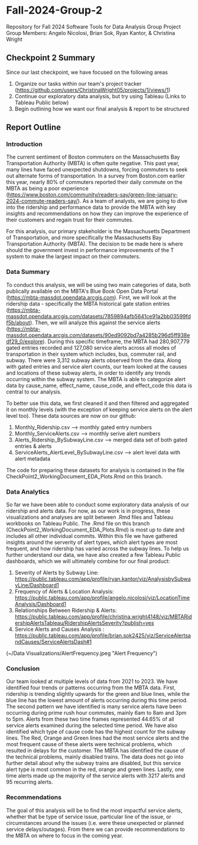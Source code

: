 # Fall-2024-Group-2
Repository for Fall 2024 Software Tools for Data Analysis Group Project
Group Members: Angelo Nicolosi, Brian Sok, Ryan Kantor, & Christina Wright

## Checkpoint 2 Summary
Since our last checkpoint, we have focused on the following areas
1. Organize our tasks within our team's project tracker (https://github.com/users/ChristinaWright05/projects/1/views/1)
2. Continue our exploratory data analysis, but try using Tableau (Links to Tableau Public below)
3. Begin outlining how we want our final analysis & report to be structured

## Report Outline

### Introduction
The current sentiment of Boston commuters on the Massachusetts Bay Transportation Authority (MBTA) is often quite negative. This past year, many lines have faced unexpected shutdowns, forcing commuters to seek out alternate forms of transportation. In a survey from Boston.com earlier this year, nearly 80% of commuters reported their daily commute on the MBTA as being a poor experience (https://www.boston.com/community/readers-say/green-line-january-2024-commute-readers-say/). As a team of analysts, we are going to dive into the ridership and performance data to provide the MBTA with key insights and recommendations on how they can improve the experience of their customers and regain trust for their commutes.

For this analysis, our primary stakeholder is the Massachusetts Department of Transportation, and more specifically the Massachusetts Bay Transportation Authority (MBTA). The decision to be made here is where should the government invest in performance improvements of the T system to make the largest impact on their commuters.

### Data Summary
To conduct this analysis, we will be using two main categories of data, both publically available on the MBTA's Blue Book Open Data Portal (https://mbta-massdot.opendata.arcgis.com). First, we will look at the ridership data - specifically the MBTA historical gate station entries (https://mbta-massdot.opendata.arcgis.com/datasets/7859894afb5641ce91a2bb03599fdf5b/about). Then, we will analyze this against the service alerts (https://mbta-massdot.opendata.arcgis.com/datasets/90ed9092bd7a4285b296d5ff938edf29_0/explore). During this specific timeframe, the MBTA had 280,907,779  gated entries recorded and  127,080 service alerts across all modes of transportation in their system which includes, bus, commuter rail, and subway. There were 3,312 subway alerts observed from the data. Along with gated entries and service alert counts, our team looked at the causes and locations of these subway alerts, in order to identify any trends occurring within the subway system. The MBTA is able to categorize alert data by cause_name, effect_name, cause_code, and effect_code this data is central to our analysis. 

To better use this data, we first cleaned it and then filtered and aggregated it on monthly levels (with the exception of keeping service alerts on the alert level too). These data sources are now on our github:
1. Monthly_Ridership.csv --> monthly gated entry numbers
2. Monthly_ServiceAlerts.csv --> monthly serive alert numbers
3. Alerts_Ridership_BySubwayLine.csv --> merged data set of both gated entries & alerts
4. ServiceAlerts_AlertLevel_BySubwayLine.csv --> alert level data with alert metadata

The code for preparing these datasets for analysis is contained in the file CheckPoint2_WorkingDocument_EDA_Plots.Rmd on this branch.

### Data Analytics
So far we have been able to conduct some exploratory data analysis of our ridership and alerts data. For now, as our work is in progress, these visualizations and analyses are split between .Rmd files and Tableau workbooks on Tableau Public. The .Rmd file on this branch (CheckPoint2_WorkingDocument_EDA_Plots.Rmd) is most up to date and includes all other individual commits. Within this file we have gathered insights around the serverity of alert types, which alert types are most frequent, and how ridership has varied across the subway lines. To help us further understand our data, we have also created a few Tableau Public dashboards, which we will ultimately combine for our final product:
1. Severity of Alerts by Subway Line: https://public.tableau.com/app/profile/ryan.kantor/viz/AnalysisbySubwayLine/Dashboard1
2. Frequency of Alerts & Location Analysis: https://public.tableau.com/app/profile/angelo.nicolosi/viz/LocationTimeAnalysis/Dashboard1
3. Relationships Between Ridership & Alerts: https://public.tableau.com/app/profile/christina.wright4148/viz/MBTARidershipAlertsTableau/RidershipAlertsSeverity?publish=yes
4. Service Alerts and Causes Analysis : https://public.tableau.com/app/profile/brian.sok2425/viz/ServiceAlertsandCauses/ServiceAlertsDash#1

(~/Data Visualizations/AlertFrequency.jpeg "Alert Frequency")

### Conclusion

 Our team looked at multiple levels of data from 2021 to 2023.  We have identified four trends or patterns occurring from the MBTA data. First, ridership is trending slightly upwards for the green and blue lines, while the blue line has the lowest amount of alerts occurring during this time period. The second pattern we have identified is many service alerts have been occurring during prime rush hour commutes, mainly 6am to 8am and 3pm to 5pm. Alerts from these two time frames represented 44.65% of all service alerts examined during the selected time period. We have also identified which type of cause code has the highest count for the subway lines. The Red, Orange and Green lines had the most service alerts and the most frequent cause of these alerts were technical problems, which resulted in delays for the customer. The MBTA has identified the cause of the technical problems, mainly disabled trains. The data does not go into further detail about why the subway trains are disabled, but this service alert type is most common in the red, orange and green lines. Lastly, one time alerts made up the majority of the service alerts with 3217 alerts and 95 recurring alerts. 

 ### Recommendations
The goal of this analysis will be to find the most impactful service alerts, whether that be type of service issue, particular line of the issue, or circumstances around the issues (i.e. were these unexpected or planned service delays/outages). From there we can provide recommendations to the MBTA on where to focus in the coming year.

